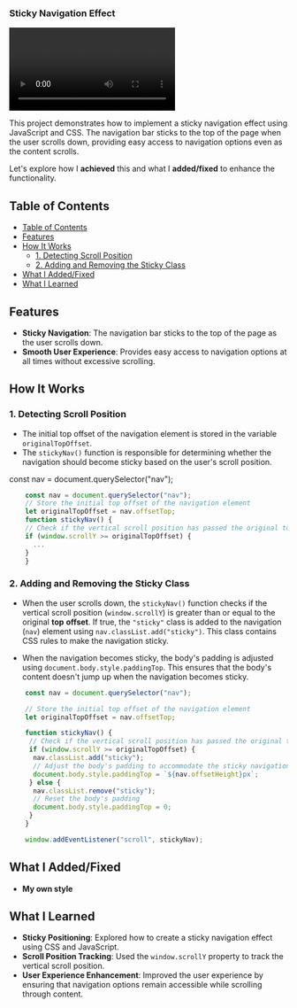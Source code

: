 
### Sticky Navigation Effect

<div class="video-container">
  <video controls >
    <source src="./assets/video/showcase.mp4" type="video/mp4">
    Your browser does not support the video tag.
  </video>
</div>

This project demonstrates how to implement a sticky navigation effect using JavaScript and CSS. The navigation bar sticks to the top of the page when the user scrolls down, providing easy access to navigation options even as the content scrolls.

Let's explore how I **achieved** this and what I **added/fixed** to enhance the functionality.

## Table of Contents

- [Table of Contents](#table-of-contents)
- [Features](#features)
- [How It Works](#how-it-works)
  - [1. Detecting Scroll Position](#1-detecting-scroll-position)
  - [2. Adding and Removing the Sticky Class](#2-adding-and-removing-the-sticky-class)
- [What I Added/Fixed](#what-i-addedfixed)
- [What I Learned](#what-i-learned)

## Features

- **Sticky Navigation**: The navigation bar sticks to the top of the page as the user scrolls down.
- **Smooth User Experience**: Provides easy access to navigation options at all times without excessive scrolling.

## How It Works

### 1. Detecting Scroll Position

- The initial top offset of the navigation element is stored in the variable `originalTopOffset`.
- The `stickyNav()` function is responsible for determining whether the navigation should become sticky based on the user's scroll position.

const nav = document.querySelector("nav");

```js
    const nav = document.querySelector("nav");
    // Store the initial top offset of the navigation element
    let originalTopOffset = nav.offsetTop;
    function stickyNav() {
    // Check if the vertical scroll position has passed the original top offset
    if (window.scrollY >= originalTopOffset) {
      ...
    }
    }
```

### 2. Adding and Removing the Sticky Class

- When the user scrolls down, the `stickyNav()` function checks if the vertical scroll position (`window.scrollY`) is greater than or equal to the original **top** **offset**. If true, the `"sticky"` class is added to the navigation (`nav`) element using `nav.classList.add("sticky")`. This class contains CSS rules to make the navigation sticky.

- When the navigation becomes sticky, the body's padding is adjusted using `document.body.style.paddingTop`. This ensures that the body's content doesn't jump up when the navigation becomes sticky.

```js
    const nav = document.querySelector("nav");

    // Store the initial top offset of the navigation element
    let originalTopOffset = nav.offsetTop;

    function stickyNav() {
     // Check if the vertical scroll position has passed the original top offset
     if (window.scrollY >= originalTopOffset) {
      nav.classList.add("sticky");
      // Adjust the body's padding to accommodate the sticky navigation
      document.body.style.paddingTop = `${nav.offsetHeight}px`;
     } else {
      nav.classList.remove("sticky");
      // Reset the body's padding
      document.body.style.paddingTop = 0;
     }
    }

    window.addEventListener("scroll", stickyNav);
```

## What I Added/Fixed

- **My own style**

## What I Learned

- **Sticky Positioning**: Explored how to create a sticky navigation effect using CSS and JavaScript.
- **Scroll Position Tracking**: Used the `window.scrollY` property to track the vertical scroll position.
- **User Experience Enhancement**: Improved the user experience by ensuring that navigation options remain accessible while scrolling through content.
